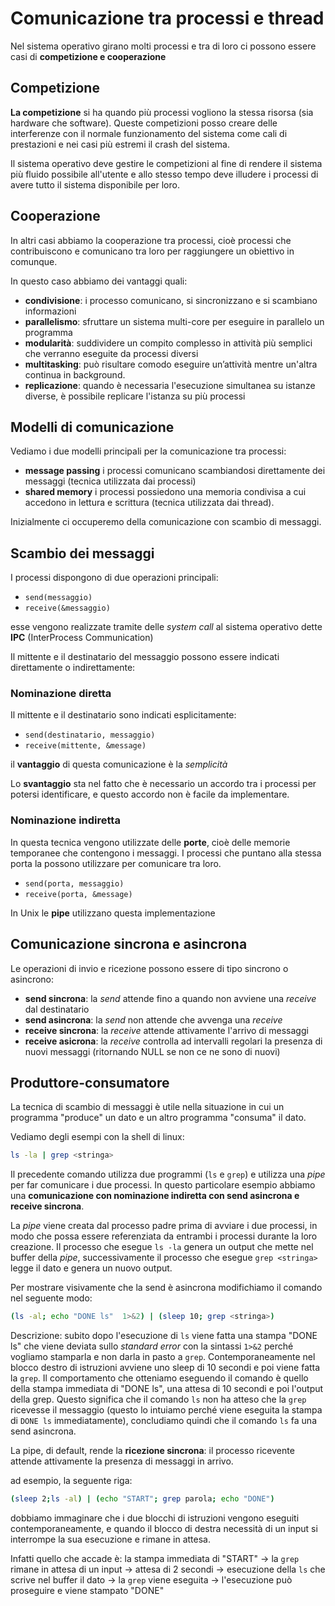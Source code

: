 ﻿# Comunicazione tra processi e thread

Nel sistema operativo girano molti processi e tra di loro ci possono essere casi di **competizione e cooperazione**

## Competizione

**La competizione** si ha quando più processi vogliono la stessa risorsa (sia hardware che software).
Queste competizioni posso creare delle interferenze con il normale funzionamento del sistema come cali di prestazioni e nei casi più estremi il crash del sistema.

Il sistema operativo deve gestire le competizioni al fine di rendere il sistema più fluido possibile all'utente e allo stesso tempo deve illudere i processi di avere tutto il sistema disponibile per loro.

## Cooperazione

In altri casi abbiamo la cooperazione tra processi, cioè processi che contribuiscono e comunicano tra loro per raggiungere un obiettivo in comunque.

In questo caso abbiamo dei vantaggi quali:
- **condivisione**: i processo comunicano, si sincronizzano e si scambiano informazioni
- **parallelismo**: sfruttare un sistema multi-core per eseguire in parallelo un programma
- **modularità**: suddividere un compito complesso in attività più semplici che verranno eseguite da processi diversi
- **multitasking**: può risultare comodo eseguire un’attività mentre un'altra continua in background.
- **replicazione**: quando è necessaria l'esecuzione simultanea su istanze diverse, è possibile replicare l'istanza su più processi

## Modelli di comunicazione

Vediamo i due modelli principali per la comunicazione tra processi:

- **message passing** i processi comunicano scambiandosi direttamente dei messaggi (tecnica utilizzata dai processi)
- **shared memory** i processi possiedono una memoria condivisa a cui accedono in lettura e scrittura (tecnica utilizzata dai thread).

Inizialmente ci occuperemo della comunicazione con scambio di messaggi.

## Scambio dei messaggi

I processi dispongono di due operazioni principali:

- `send(messaggio)`
- `receive(&messaggio)`

esse vengono realizzate tramite delle *system call* al sistema operativo dette **IPC** (InterProcess Communication)

Il mittente e il destinatario del messaggio possono essere indicati direttamente o indirettamente:

### Nominazione diretta

Il mittente e il destinatario sono indicati esplicitamente:

- `send(destinatario, messaggio)`
- `receive(mittente, &message)`

il **vantaggio** di questa comunicazione è la *semplicità*

Lo **svantaggio** sta nel fatto che è necessario un accordo tra i processi per potersi identificare, e questo accordo non è facile da implementare.

### Nominazione indiretta

In questa tecnica vengono utilizzate delle **porte**, cioè delle memorie temporanee che contengono i messaggi. I processi che puntano alla stessa porta la possono utilizzare per comunicare tra loro.

- `send(porta, messaggio)`
- `receive(porta, &message)`

In Unix le **pipe** utilizzano questa implementazione

## Comunicazione sincrona e asincrona

Le operazioni di invio e ricezione possono essere di tipo sincrono o asincrono:

- **send sincrona**: la *send* attende fino a quando non avviene una *receive* dal destinatario
- **send asincrona**: la *send* non attende che avvenga una *receive*
- **receive sincrona**: la *receive* attende attivamente l'arrivo di messaggi
- **receive asicrona**: la *receive* controlla ad intervalli regolari la presenza di nuovi messaggi (ritornando NULL se non ce ne sono di nuovi)

## Produttore-consumatore

La tecnica di scambio di messaggi è utile nella situazione in cui un programma "produce" un dato e un altro programma "consuma" il dato.

Vediamo degli esempi con la shell di linux:
```bash
ls -la | grep <stringa>
```

Il precedente comando utilizza due programmi (`ls` e `grep`) e utilizza una *pipe* per far comunicare i due processi. In questo particolare esempio abbiamo una **comunicazione con nominazione indiretta con send asincrona e receive sincrona**.

La *pipe* viene creata dal processo padre prima di avviare i due processi, in modo che possa essere referenziata da entrambi i processi durante la loro creazione.
Il processo che esegue `ls -la` genera un output che mette nel buffer della *pipe*, successivamente il processo che esegue `grep <stringa>` legge il dato e genera un nuovo output.

Per mostrare visivamente che la send è asincrona modifichiamo il comando nel seguente modo:

```bash
(ls -al; echo "DONE ls"  1>&2) | (sleep 10; grep <stringa>)
```

Descrizione: subito dopo l'esecuzione di `ls` viene fatta una stampa "DONE ls" che viene deviata sullo *standard error* con la sintassi `1>&2` perché vogliamo stamparla e non darla in pasto a `grep`.
Contemporaneamente nel blocco destro di istruzioni avviene uno sleep di 10 secondi e poi viene fatta la `grep`.
Il comportamento che otteniamo eseguendo il comando è quello della stampa immediata di "DONE ls", una attesa di 10 secondi e poi l'output della grep.
Questo significa che il comando `ls` non ha atteso che la `grep` ricevesse il messaggio (questo lo intuiamo perché viene eseguita la stampa di `DONE ls` immediatamente), concludiamo quindi che il comando `ls` fa una send asincrona.

La pipe, di default, rende la **ricezione sincrona**: il processo ricevente attende attivamente la presenza di messaggi in arrivo.

ad esempio, la seguente riga:

```bash
(sleep 2;ls -al) | (echo "START"; grep parola; echo "DONE")
```


dobbiamo immaginare che i due blocchi di istruzioni vengono eseguiti contemporaneamente, e quando il blocco di destra necessità di un input si interrompe la sua esecuzione e rimane in attesa.

Infatti quello che accade è:
 la stampa immediata di "START" $\to$ la `grep` rimane in attesa di un input $\to$ attesa di 2 secondi $\to$ esecuzione della `ls` che scrive nel buffer il dato $\to$ la `grep` viene eseguita $\to$ l'esecuzione può proseguire e viene stampato "DONE"
